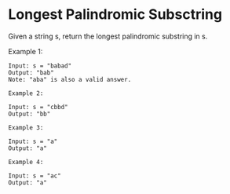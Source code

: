 # Longest Palindromic Subsctring
Given a string s, return the longest palindromic substring in s.

Example 1:
```text
Input: s = "babad"
Output: "bab"
Note: "aba" is also a valid answer.
```
```text
Example 2:

Input: s = "cbbd"
Output: "bb"
```
```text
Example 3:

Input: s = "a"
Output: "a"
```
```text
Example 4:

Input: s = "ac"
Output: "a"
```
